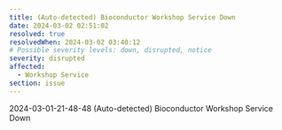 ```yaml
---
title: (Auto-detected) Bioconductor Workshop Service Down
date: 2024-03-02 02:51:02
resolved: true
resolvedWhen: 2024-03-02 03:40:12
# Possible severity levels: down, disrupted, notice
severity: disrupted
affected:
  - Workshop Service
section: issue
---
```


2024-03-01-21-48-48 (Auto-detected) Bioconductor Workshop Service Down

